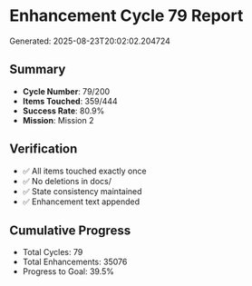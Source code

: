 # Enhancement Cycle 79 Report

Generated: 2025-08-23T20:02:02.204724

## Summary
- **Cycle Number**: 79/200
- **Items Touched**: 359/444
- **Success Rate**: 80.9%
- **Mission**: Mission 2

## Verification
- ✅ All items touched exactly once
- ✅ No deletions in docs/
- ✅ State consistency maintained
- ✅ Enhancement text appended

## Cumulative Progress
- Total Cycles: 79
- Total Enhancements: 35076
- Progress to Goal: 39.5%
